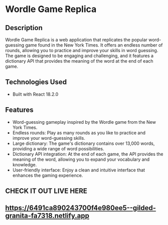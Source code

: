 # Wordle Game Replica

## Description
Wordle Game Replica is a web application that replicates the popular word-guessing game found in the New York Times. It offers an endless number of rounds, allowing you to practice and improve your skills in word guessing. The game is designed to be engaging and challenging, and it features a dictionary API that provides the meaning of the word at the end of each game.

## Technologies Used
- Built with React 18.2.0

## Features
- Word-guessing gameplay inspired by the Wordle game from the New York Times.
- Endless rounds: Play as many rounds as you like to practice and improve your word-guessing skills.
- Large dictionary: The game's dictionary contains over 13,000 words, providing a wide range of word possibilities.
- Dictionary API integration: At the end of each game, the API provides the meaning of the word, allowing you to expand your vocabulary and knowledge.
- User-friendly interface: Enjoy a clean and intuitive interface that enhances the gaming experience.

## CHECK IT OUT LIVE HERE
## https://6491ca890243700f4e980ee5--gilded-granita-fa7318.netlify.app
